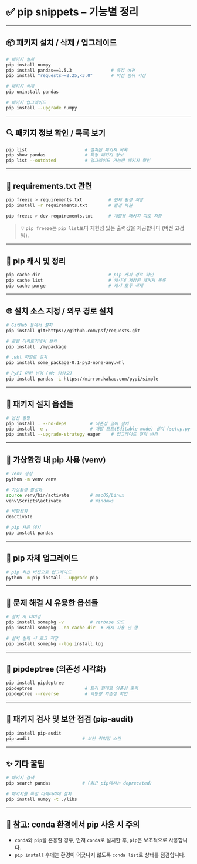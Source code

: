 # ✅ pip snippets – 기능별 정리

---

## 📦 패키지 설치 / 삭제 / 업그레이드

```bash
# 패키지 설치
pip install numpy
pip install pandas==1.5.3               # 특정 버전
pip install "requests>=2.25,<3.0"       # 버전 범위 지정

# 패키지 삭제
pip uninstall pandas

# 패키지 업그레이드
pip install --upgrade numpy
```

---

## 🔍 패키지 정보 확인 / 목록 보기

```bash
pip list                      # 설치된 패키지 목록
pip show pandas               # 특정 패키지 정보
pip list --outdated           # 업그레이드 가능한 패키지 확인
```

---

## 📁 requirements.txt 관련

```bash
pip freeze > requirements.txt          # 현재 환경 저장
pip install -r requirements.txt        # 환경 복원

pip freeze > dev-requirements.txt      # 개발용 패키지 따로 저장
```

> 💡 `pip freeze`는 `pip list`보다 재현성 있는 출력값을 제공합니다 (버전 고정됨).

---

## 🧹 pip 캐시 및 정리

```bash
pip cache dir                          # pip 캐시 경로 확인
pip cache list                         # 캐시에 저장된 패키지 목록
pip cache purge                        # 캐시 모두 삭제
```

---

## 🌐 설치 소스 지정 / 외부 경로 설치

```bash
# GitHub 등에서 설치
pip install git+https://github.com/psf/requests.git

# 로컬 디렉토리에서 설치
pip install ./mypackage

# .whl 파일로 설치
pip install some_package-0.1-py3-none-any.whl

# PyPI 미러 변경 (예: 카카오)
pip install pandas -i https://mirror.kakao.com/pypi/simple
```

---

## 🔧 패키지 설치 옵션들

```bash
# 옵션 설명
pip install . --no-deps         # 의존성 없이 설치
pip install -e .                # 개발 모드(Editable mode) 설치 (setup.py 있는 경우)
pip install --upgrade-strategy eager    # 업그레이드 전략 변경
```

---

## 🧪 가상환경 내 pip 사용 (venv)

```bash
# venv 생성
python -m venv venv

# 가상환경 활성화
source venv/bin/activate        # macOS/Linux
venv\Scripts\activate           # Windows

# 비활성화
deactivate

# pip 사용 예시
pip install pandas
```

---

## 🧰 pip 자체 업그레이드

```bash
# pip 최신 버전으로 업그레이드
python -m pip install --upgrade pip
```

---

## 🧭 문제 해결 시 유용한 옵션들

```bash
# 설치 시 디버깅
pip install somepkg -v          # verbose 모드
pip install somepkg --no-cache-dir  # 캐시 사용 안 함

# 설치 실패 시 로그 저장
pip install somepkg --log install.log
```

---

## 🧱 pipdeptree (의존성 시각화)

```bash
pip install pipdeptree
pipdeptree                    # 트리 형태로 의존성 출력
pipdeptree --reverse          # 역방향 의존성 확인
```

---

## 🧪 패키지 검사 및 보안 점검 (pip-audit)

```bash
pip install pip-audit
pip-audit                    # 보안 취약점 스캔
```

---

## ✨ 기타 꿀팁

```bash
# 패키지 검색
pip search pandas            # (최근 pip에서는 deprecated)

# 패키지를 특정 디렉터리에 설치
pip install numpy -t ./libs
```

---

## 📌 참고: conda 환경에서 pip 사용 시 주의

- `conda`와 `pip`을 혼용할 경우, 먼저 `conda`로 설치한 후, `pip`은 보조적으로 사용합니다.
- `pip install` 후에는 환경이 어긋나지 않도록 `conda list`로 상태를 점검합니다.

